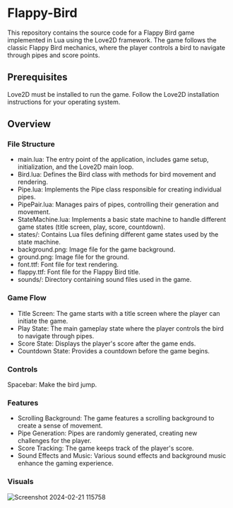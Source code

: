 # Flappy-Bird
This repository contains the source code for a Flappy Bird game implemented in Lua using the Love2D framework. The game follows the classic Flappy Bird mechanics, where the player controls a bird to navigate through pipes and score points.
## Prerequisites
Love2D must be installed to run the game. Follow the Love2D installation instructions for your operating system.
## Overview
### File Structure
- main.lua: The entry point of the application, includes game setup, initialization, and the Love2D main loop.
- Bird.lua: Defines the Bird class with methods for bird movement and rendering.
- Pipe.lua: Implements the Pipe class responsible for creating individual pipes.
- PipePair.lua: Manages pairs of pipes, controlling their generation and movement.
- StateMachine.lua: Implements a basic state machine to handle different game states (title screen, play, score, countdown).
- states/: Contains Lua files defining different game states used by the state machine.
- background.png: Image file for the game background.
- ground.png: Image file for the ground.
- font.ttf: Font file for text rendering.
- flappy.ttf: Font file for the Flappy Bird title.
- sounds/: Directory containing sound files used in the game.
### Game Flow
- Title Screen: The game starts with a title screen where the player can initiate the game.
- Play State: The main gameplay state where the player controls the bird to navigate through pipes.
- Score State: Displays the player's score after the game ends.
- Countdown State: Provides a countdown before the game begins.
### Controls
Spacebar: Make the bird jump.
### Features
- Scrolling Background: The game features a scrolling background to create a sense of movement.
- Pipe Generation: Pipes are randomly generated, creating new challenges for the player.
- Score Tracking: The game keeps track of the player's score.
- Sound Effects and Music: Various sound effects and background music enhance the gaming experience.


### Visuals
![Screenshot 2024-02-21 115758](https://github.com/pshraddha128/Flappy-Bird/assets/143784340/1d1f3225-a9c1-4c98-b184-fb0f63e37a1c)

